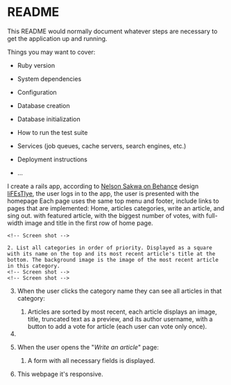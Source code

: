 # README

This README would normally document whatever steps are necessary to get the
application up and running.

Things you may want to cover:

* Ruby version

* System dependencies

* Configuration

* Database creation

* Database initialization

* How to run the test suite

* Services (job queues, cache servers, search engines, etc.)

* Deployment instructions

* ...

I create a rails app, according to [Nelson Sakwa on Behance](https://www.behance.net/sakwadesignstudio) design [liFEsTlye](https://www.behance.net/gallery/14554909/liFEsTlye-Mobile-version), the user logs in to the app, the user is presented with the homepage
Each page uses the same top menu and footer, include links to pages that are implemented: Home, articles categories, write an article, and sing out. with featured article, with the biggest number of votes, with full-width image and title in the first row of home page.

    <!-- Screen shot -->

    2. List all categories in order of priority. Displayed as a square with its name on the top and its most recent article's title at the bottom. The background image is the image of the most recent article in this category.
    <!-- Screen shot -->
    <!-- Screen shot -->

3.  When the user clicks the category name they can see all articles in that category:
    1. Articles are sorted by most recent, each article displays an image, title, truncated text as a preview, and its author username, with a button to add a vote for article (each user can vote only once).
 4. 
5. When the user opens the "*Write an article*" page:
    1. A form with all necessary fields is displayed.

    <!-- Screen shot -->

6. This webpage it's responsive.

<!-- Screen shot -->